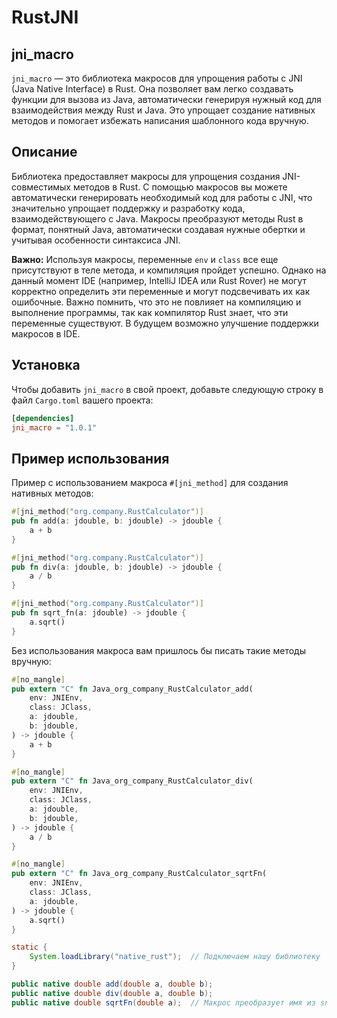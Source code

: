 # RustJNI

## jni_macro

`jni_macro` — это библиотека макросов для упрощения работы с JNI (Java Native Interface) в Rust. Она позволяет вам легко создавать функции для вызова из Java, автоматически генерируя нужный код для взаимодействия между Rust и Java. Это упрощает создание нативных методов и помогает избежать написания шаблонного кода вручную.

## Описание

Библиотека предоставляет макросы для упрощения создания JNI-совместимых методов в Rust. С помощью макросов вы можете автоматически генерировать необходимый код для работы с JNI, что значительно упрощает поддержку и разработку кода, взаимодействующего с Java. Макросы преобразуют методы Rust в формат, понятный Java, автоматически создавая нужные обертки и учитывая особенности синтаксиса JNI.

**Важно:** Используя макросы, переменные `env` и `class` все еще присутствуют в теле метода, и компиляция пройдет успешно. Однако на данный момент IDE (например, IntelliJ IDEA или Rust Rover) не могут корректно определить эти переменные и могут подсвечивать их как ошибочные. Важно помнить, что это не повлияет на компиляцию и выполнение программы, так как компилятор Rust знает, что эти переменные существуют. В будущем возможно улучшение поддержки макросов в IDE.

## Установка

Чтобы добавить `jni_macro` в свой проект, добавьте следующую строку в файл `Cargo.toml` вашего проекта:

```toml
[dependencies]
jni_macro = "1.0.1"
```

## Пример использования

Пример с использованием макроса `#[jni_method]` для создания нативных методов:

```rust
#[jni_method("org.company.RustCalculator")]
pub fn add(a: jdouble, b: jdouble) -> jdouble {
    a + b
}

#[jni_method("org.company.RustCalculator")]
pub fn div(a: jdouble, b: jdouble) -> jdouble {
    a / b
}

#[jni_method("org.company.RustCalculator")]
pub fn sqrt_fn(a: jdouble) -> jdouble {
    a.sqrt()
}
```

Без использования макроса вам пришлось бы писать такие методы вручную:

```rust
#[no_mangle]
pub extern "C" fn Java_org_company_RustCalculator_add(
    env: JNIEnv,
    class: JClass,
    a: jdouble,
    b: jdouble,
) -> jdouble {
    a + b
}

#[no_mangle]
pub extern "C" fn Java_org_company_RustCalculator_div(
    env: JNIEnv,
    class: JClass,
    a: jdouble,
    b: jdouble,
) -> jdouble {
    a / b
}

#[no_mangle]
pub extern "C" fn Java_org_company_RustCalculator_sqrtFn(
    env: JNIEnv,
    class: JClass,
    a: jdouble,
) -> jdouble {
    a.sqrt()
}
```

```java
static {
    System.loadLibrary("native_rust");  // Подключаем нашу библиотеку
}

public native double add(double a, double b);
public native double div(double a, double b);
public native double sqrtFn(double a);  // Макрос преобразует имя из snake_case в camelCase
```
